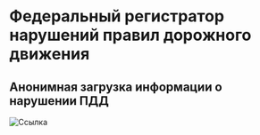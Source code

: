 # Федеральный регистратор нарушений правил дорожного движения

## Анонимная загрузка информации о нарушении ПДД
![Ссылка](https://www.youtube.com/watch?v=4DfSPnqt9O0)